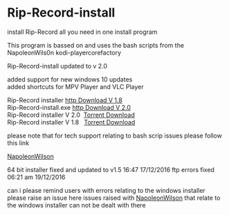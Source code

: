 # Rip-Record-install
install Rip-Record all you need in one install program

This program is bassed on and uses the bash scripts from the NapoleonWils0n kodi-playercorefactory

Rip-Record-install updated to v 2.0  

added support for  new windows 10 updates  
added shortcuts for MPV Player and VLC Player

Rip-Record installer    <a href="https://github.com/t3rmin8tor/kodi-player-core-factory-install/releases/download/v1.8/rip-record-install-1.8.exe">http Download V 1.8</a><br>Rip-Record-install.exe  <a href="https://github.com/t3rmin8tor/kodi-player-core-factory-install/releases/download/v2.0/rip-record-install-2.0.exe">http Download V 2.0</a><br>Rip-Record installer V 2.0 &nbsp;<a href="https://github.com/t3rmin8tor/kodi-player-core-factory-install/raw/master/rip-record-install-2.0.torrent">Torrent Download</a><br>Rip-Record installer V 1.8 &nbsp;  <a href="https://github.com/t3rmin8tor/kodi-player-core-factory-install/raw/master/rip-record-install-1.8.torrent">Torrent Download</a>


please note  that for tech support relating to bash scrip issues please follow this link

<a href="https://github.com/NapoleonWils0n/kodi-playercorefactory">NapoleonWilson</a>


64 bit installer fixed and updated to v1.5 16:47  17/12/2016
ftp errors fixed  06:21 am 19/12/2016

can i please remind users with errors relating to the windows installer  please raise an issue  here
issues raised with <a href="https://github.com/NapoleonWils0n/kodi-playercorefactory">NapoleonWilson</a>
that relate to the windows installer can not be dealt with there 
